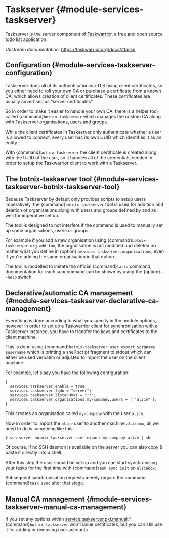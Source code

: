 # Taskserver {#module-services-taskserver}

Taskserver is the server component of
[Taskwarrior](https://taskwarrior.org/), a free and
open source todo list application.

*Upstream documentation:* <https://taskwarrior.org/docs/#taskd>

## Configuration {#module-services-taskserver-configuration}

Taskserver does all of its authentication via TLS using client certificates,
so you either need to roll your own CA or purchase a certificate from a
known CA, which allows creation of client certificates. These certificates
are usually advertised as "server certificates".

So in order to make it easier to handle your own CA, there is a helper tool
called {command}`botnix-taskserver` which manages the custom CA along
with Taskserver organisations, users and groups.

While the client certificates in Taskserver only authenticate whether a user
is allowed to connect, every user has its own UUID which identifies it as an
entity.

With {command}`botnix-taskserver` the client certificate is created
along with the UUID of the user, so it handles all of the credentials needed
in order to setup the Taskwarrior client to work with a Taskserver.

## The botnix-taskserver tool {#module-services-taskserver-botnix-taskserver-tool}

Because Taskserver by default only provides scripts to setup users
imperatively, the {command}`botnix-taskserver` tool is used for
addition and deletion of organisations along with users and groups defined
by [](#opt-services.taskserver.organisations) and as well for
imperative set up.

The tool is designed to not interfere if the command is used to manually set
up some organisations, users or groups.

For example if you add a new organisation using {command}`botnix-taskserver
org add foo`, the organisation is not modified and deleted no
matter what you define in
{option}`services.taskserver.organisations`, even if you're adding
the same organisation in that option.

The tool is modelled to imitate the official {command}`taskd`
command, documentation for each subcommand can be shown by using the
{option}`--help` switch.

## Declarative/automatic CA management {#module-services-taskserver-declarative-ca-management}

Everything is done according to what you specify in the module options,
however in order to set up a Taskwarrior client for synchronisation with a
Taskserver instance, you have to transfer the keys and certificates to the
client machine.

This is done using {command}`botnix-taskserver user export $orgname
$username` which is printing a shell script fragment to stdout
which can either be used verbatim or adjusted to import the user on the
client machine.

For example, let's say you have the following configuration:
```ShellSession
{
  services.taskserver.enable = true;
  services.taskserver.fqdn = "server";
  services.taskserver.listenHost = "::";
  services.taskserver.organisations.my-company.users = [ "alice" ];
}
```
This creates an organisation called `my-company` with the
user `alice`.

Now in order to import the `alice` user to another machine
`alicebox`, all we need to do is something like this:
```ShellSession
$ ssh server botnix-taskserver user export my-company alice | sh
```
Of course, if no SSH daemon is available on the server you can also copy
&amp; paste it directly into a shell.

After this step the user should be set up and you can start synchronising
your tasks for the first time with {command}`task sync init` on
`alicebox`.

Subsequent synchronisation requests merely require the command {command}`task
sync` after that stage.

## Manual CA management {#module-services-taskserver-manual-ca-management}

If you set any options within
[service.taskserver.pki.manual](#opt-services.taskserver.pki.manual.ca.cert).*,
{command}`botnix-taskserver` won't issue certificates, but you can
still use it for adding or removing user accounts.
